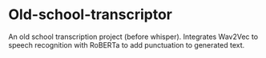 # Old-school-transcriptor
 An old school transcription project (before whisper). Integrates Wav2Vec to speech recognition with RoBERTa to add punctuation to generated text.
